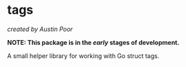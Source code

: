# tags

_created by Austin Poor_

**NOTE: This package is in the _early_ stages of development.**

A small helper library for working with Go struct tags.

